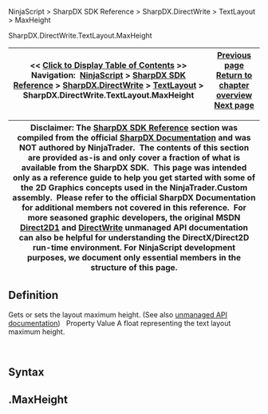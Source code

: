 ﻿
NinjaScript > SharpDX SDK Reference > SharpDX.DirectWrite > TextLayout > MaxHeight

SharpDX.DirectWrite.TextLayout.MaxHeight

| << [Click to Display Table of Contents](sharpdx_directwrite_textlayout_maxheight.md) >> **Navigation:**     [NinjaScript](ninjascript.md) > [SharpDX SDK Reference](sharpdx_sdk_reference.md) > [SharpDX.DirectWrite](sharpdx_directwrite.md) > [TextLayout](sharpdx_directwrite_textlayout.md) > SharpDX.DirectWrite.TextLayout.MaxHeight | [Previous page](sharpdx_directwrite_textlayout_getlinemetrics.md) [Return to chapter overview](sharpdx_directwrite_textlayout.md) [Next page](sharpdx_directwrite_textlayout_maxwidth.md) |
| --- | --- |

| Disclaimer: The [SharpDX SDK Reference](sharpdx_sdk_reference.md) section was compiled from the official [SharpDX Documentation](http://sharpdx.org/) and was NOT authored by NinjaTrader.  The contents of this section are provided as-is and only cover a fraction of what is available from the SharpDX SDK.  This page was intended only as a reference guide to help you get started with some of the 2D Graphics concepts used in the NinjaTrader.Custom assembly.  Please refer to the official SharpDX Documentation for additional members not covered in this reference.  For more seasoned graphic developers, the original MSDN [Direct2D1](https://msdn.microsoft.com/en-us/library/windows/desktop/dd370990.aspx) and [DirectWrite](https://msdn.microsoft.com/en-us/library/windows/desktop/dd368038.aspx) unmanaged API documentation can also be helpful for understanding the DirectX/Direct2D run-time environment. For NinjaScript development purposes, we document only essential members in the structure of this page. |
| --- |

## Definition
Gets or sets the layout maximum height. 
(See also [unmanaged API documentation](https://msdn.microsoft.com/en-us/library/dd316776.aspx))
 
Property Value
A float representing the text layout maximum height.  

 
## Syntax
## <TextLayout>.MaxHeight
## 
## 

